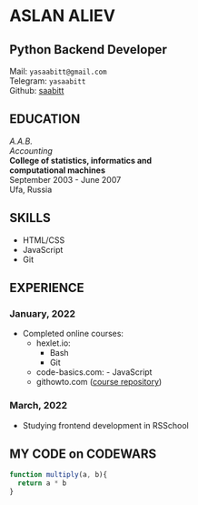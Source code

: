# ASLAN ALIEV

## Python Backend Developer

Mail: `yasaabitt@gmail.com`  
Telegram: `yasaabitt`  
Github: [saabitt](https://github.com/saabitt/)

## EDUCATION

*A.A.B.*  
*Accounting*  
**College of statistics, informatics and  
computational machines**  
September 2003 - June 2007  
Ufa, Russia

## SKILLS

- HTML/CSS
- JavaScript
- Git

## EXPERIENCE

### January, 2022

- Completed online courses:
  - hexlet.io:
    - Bash
    - Git
  - code-basics.com:
        - JavaScript
  - githowto.com ([course repository](https://github.com/saabitt/githowtocom))  

### March, 2022

- Studying frontend development in RSSchool

## MY CODE on CODEWARS

```javascript
function multiply(a, b){
  return a * b
}
```
